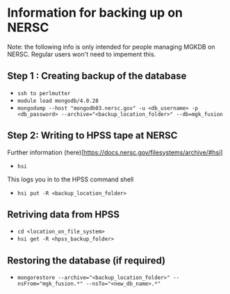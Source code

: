 # Information for backing up on NERSC
Note: the following info is only intended for people managing MGKDB on NERSC. Regular users won't need to impement this.


## Step 1 : Creating backup  of the database 
- ```ssh to perlmutter```
- ```module load mongodb/4.0.28```
- ```mongodump --host "mongodb03.nersc.gov" -u <db_username> -p <db_password> --archive="<backup_location_folder>" --db=mgk_fusion```

## Step 2: Writing to HPSS tape at NERSC
Further information (here)[https://docs.nersc.gov/filesystems/archive/#hsi]
- ```hsi```

This logs you in to the HPSS command shell
- ```hsi put -R <backup_location_folder>```

## Retriving data from HPSS 
- ```cd <location_on_file_system>```
- ```hsi get -R <hpss_backup_folder>```

## Restoring the database (if required)

- ```mongorestore --archive="<backup_location_folder>" --nsFrom="mgk_fusion.*" --nsTo="<new_db_name>.*"```

